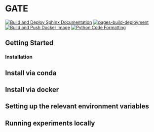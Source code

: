 # GATE
[![Build and Deploy Sphinx Documentation](https://github.com/AntreasAntoniou/GATE-private/actions/workflows/sphinx-docs.yml/badge.svg)](https://github.com/AntreasAntoniou/GATE-private/actions/workflows/sphinx-docs.yml)
[![pages-build-deployment](https://github.com/AntreasAntoniou/GATE-private/actions/workflows/pages/pages-build-deployment/badge.svg)](https://github.com/AntreasAntoniou/GATE-private/actions/workflows/pages/pages-build-deployment)
[![Build and Push Docker Image](https://github.com/AntreasAntoniou/GATE-private/actions/workflows/docker-image.yml/badge.svg)](https://github.com/AntreasAntoniou/GATE-private/actions/workflows/docker-image.yml)
[![Python Code Formatting](https://github.com/AntreasAntoniou/GATE-private/actions/workflows/format-code.yml/badge.svg)](https://github.com/AntreasAntoniou/GATE-private/actions/workflows/format-code.yml)

## Getting Started

### Installation

## Install via conda

## Install via docker

## Setting up the relevant environment variables

## Running experiments locally
